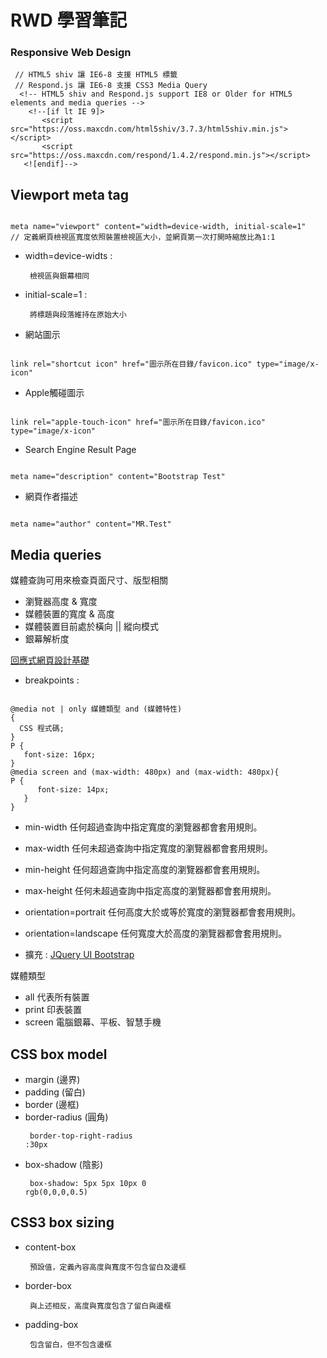 # RWD 學習筆記 
### Responsive Web Design

```
 // HTML5 shiv 讓 IE6-8 支援 HTML5 標籤
 // Respond.js 讓 IE6-8 支援 CSS3 Media Query
  <!-- HTML5 shiv and Respond.js support IE8 or Older for HTML5 elements and media queries -->
    <!--[if lt IE 9]>
	   <script src="https://oss.maxcdn.com/html5shiv/3.7.3/html5shiv.min.js"></script>
	   <script src="https://oss.maxcdn.com/respond/1.4.2/respond.min.js"></script>
   <![endif]-->
```
## Viewport meta tag
<pre><code> 
meta name="viewport" content="width=device-width, initial-scale=1"
// 定義網頁檢視區寬度依照裝置檢視區大小，並網頁第一次打開時縮放比為1:1
</code></pre>

+ width=device-widts   : <pre><code> 檢視區與銀幕相同 </code></pre>
+ initial-scale=1     : <pre><code> 將標題與段落維持在原始大小 </code></pre>

+ 網站圖示
<pre><code> 
link rel="shortcut icon" href="圖示所在目錄/favicon.ico" type="image/x-icon" 
</code></pre>

+ Apple觸碰圖示
<pre><code> 
link rel="apple-touch-icon" href="圖示所在目錄/favicon.ico" type="image/x-icon" 
</code></pre>

+ Search Engine Result Page
<pre><code> 
meta name="description" content="Bootstrap Test"
</code></pre>

+ 網頁作者描述
<pre><code> 
meta name="author" content="MR.Test"
</code></pre>

## Media queries
媒體查詢可用來檢查頁面尺寸、版型相關
+ 瀏覽器高度 & 寬度
+ 媒體裝置的寬度 & 高度
+ 媒體裝置目前處於橫向 || 縱向模式
+ 銀幕解析度

[回應式網頁設計基礎 ](https://developers.google.com/web/fundamentals/design-and-ui/responsive/?hl=zh-tw#responsive-web-design "回應式網頁設計基礎 ")

+ breakpoints : 
<pre><code> 
@media not | only 媒體類型 and (媒體特性)
{
  CSS 程式碼;
}
P {
   font-size: 16px;
}
@media screen and (max-width: 480px) and (max-width: 480px){
P {
      font-size: 14px;
   }
}
</code></pre>
+ min-width   任何超過查詢中指定寬度的瀏覽器都會套用規則。
+ max-width  	任何未超過查詢中指定寬度的瀏覽器都會套用規則。
+ min-height  任何超過查詢中指定高度的瀏覽器都會套用規則。
+ max-height  任何未超過查詢中指定高度的瀏覽器都會套用規則。
+ orientation=portrait  任何高度大於或等於寬度的瀏覽器都會套用規則。
+ orientation=landscape 任何寬度大於高度的瀏覽器都會套用規則。

+ 擴充 : 
[JQuery UI Bootstrap ](https://jquery-ui-bootstrap.github.io/jquery-ui-bootstrap/ "JQuery UI Bootstrap ")

媒體類型
+ all   代表所有裝置 
+ print 印表裝置 
+ screen 電腦銀幕、平板、智慧手機


## CSS box model
+ margin (邊界)
+ padding (留白)
+ border (邊框)
+ border-radius (圓角) <pre><code> border-top-right-radius :30px </code></pre>
+ box-shadow (陰影) <pre><code> box-shadow: 5px 5px 10px 0 rgb(0,0,0,0.5) </code></pre>

## CSS3 box sizing
+ content-box  <pre><code> 預設值，定義內容高度與寬度不包含留白及邊框 </code></pre>
+ border-box  <pre><code> 與上述相反，高度與寬度包含了留白與邊框 </code></pre>
+ padding-box  <pre><code> 包含留白，但不包含邊框 </code></pre>
